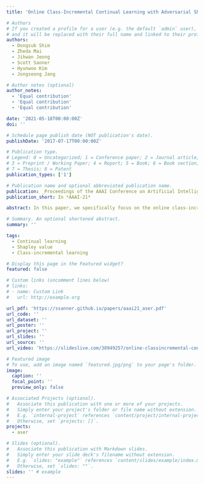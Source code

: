 ```yaml
---
title: 'Online Class-Incremental Continual Learning with Adversarial Shapley Value'

# Authors
# If you created a profile for a user (e.g. the default `admin` user), write the username (folder name) here
# and it will be replaced with their full name and linked to their profile.
authors:
  - Dongsub Shim
  - Zheda Mai
  - Jihwan Jeong
  - Scott Sanner
  - Hyunwoo Kim
  - Jongseong Jang

# Author notes (optional)
author_notes:
  - 'Equal contribution'
  - 'Equal contribution'
  - 'Equal contribution'

date: '2021-05-18T00:00:00Z'
doi: ''

# Schedule page publish date (NOT publication's date).
publishDate: '2017-07-17T00:00:00Z'

# Publication type.
# Legend: 0 = Uncategorized; 1 = Conference paper; 2 = Journal article;
# 3 = Preprint / Working Paper; 4 = Report; 5 = Book; 6 = Book section;
# 7 = Thesis; 8 = Patent
publication_types: ['1']

# Publication name and optional abbreviated publication name.
publication: _Proceedings of the AAAI Conference on Artificial Intelligence, 35(11)_
publication_short: In *AAAI-21*

abstract: In this paper, we specifically focus on the online class-incremental setting where a model needs to learn new classes continually from an online data stream. To this end, we contribute a novel Adversarial Shapley value scoring method that scores memory data samples according to their ability to preserve latent decision boundaries for previously observed classes (to maintain learning stability and avoid forgetting) while interfering with latent decision boundaries of current classes being learned (to encourage plasticity and optimal learning of new class boundaries). Overall, we observe that our proposed ASER method provides competitive or improved performance compared to state-of-the-art replay-based continual learning methods on a variety of datasets.

# Summary. An optional shortened abstract.
summary: ''

tags:
  - Continual learning
  - Shapley value
  - Class-incremental learning

# Display this page in the Featured widget?
featured: false

# Custom links (uncomment lines below)
# links:
# - name: Custom Link
#   url: http://example.org

url_pdf: 'https://ssanner.github.io/papers/aaai21_aser.pdf'
url_code: ''
url_dataset: ''
url_poster: ''
url_project: ''
url_slides: ''
url_source: ''
url_video: 'https://slideslive.com/38949257/online-classincremental-continual-learning-with-adversarial-shapley-value?locale=de'

# Featured image
# To use, add an image named `featured.jpg/png` to your page's folder.
image:
  caption: ''
  focal_point: ''
  preview_only: false

# Associated Projects (optional).
#   Associate this publication with one or more of your projects.
#   Simply enter your project's folder or file name without extension.
#   E.g. `internal-project` references `content/project/internal-project/index.md`.
#   Otherwise, set `projects: []`.
projects:
  - aser

# Slides (optional).
#   Associate this publication with Markdown slides.
#   Simply enter your slide deck's filename without extension.
#   E.g. `slides: "example"` references `content/slides/example/index.md`.
#   Otherwise, set `slides: ""`.
slides: '' # example
---
```


<!-- {{% callout note %}}
Click the _Cite_ button above to demo the feature to enable visitors to import publication metadata into their reference management software.
{{% /callout %}}

{{% callout note %}}
Create your slides in Markdown - click the _Slides_ button to check out the example.
{{% /callout %}}

Supplementary notes can be added here, including [code, math, and images](https://wowchemy.com/docs/writing-markdown-latex/). -->
